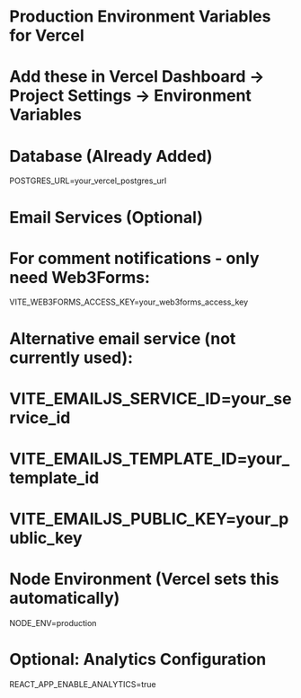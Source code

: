 # Production Environment Variables for Vercel
# Add these in Vercel Dashboard → Project Settings → Environment Variables

# Database (Already Added)
POSTGRES_URL=your_vercel_postgres_url

# Email Services (Optional)
# For comment notifications - only need Web3Forms:
VITE_WEB3FORMS_ACCESS_KEY=your_web3forms_access_key

# Alternative email service (not currently used):
# VITE_EMAILJS_SERVICE_ID=your_service_id
# VITE_EMAILJS_TEMPLATE_ID=your_template_id  
# VITE_EMAILJS_PUBLIC_KEY=your_public_key

# Node Environment (Vercel sets this automatically)
NODE_ENV=production

# Optional: Analytics Configuration
REACT_APP_ENABLE_ANALYTICS=true